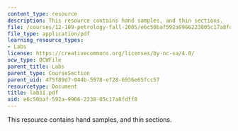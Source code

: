```yaml
---
content_type: resource
description: This resource contains hand samples, and thin sections.
file: /courses/12-109-petrology-fall-2005/e6c50baf592a9966223805c17a8fdff8_lab31.pdf
file_type: application/pdf
learning_resource_types:
- Labs
license: https://creativecommons.org/licenses/by-nc-sa/4.0/
ocw_type: OCWFile
parent_title: Labs
parent_type: CourseSection
parent_uid: 475f89d7-044b-5978-ef28-6936e65fcc57
resourcetype: Document
title: lab31.pdf
uid: e6c50baf-592a-9966-2238-05c17a8fdff8
---
```

This resource contains hand samples, and thin sections.